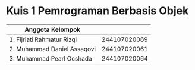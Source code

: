 # Kuis 1 Pemrograman Berbasis Objek

| Anggota Kelompok            |              |
| --------------------------- | ------------ |
| 1. Fijriati Rahmatur Rizqi  | 244107020069 |
| 2. Muhammad Daniel Assaqovi | 244107020061 |
| 3. Muhammad Pearl Ocshada   | 244107020064 |
